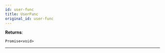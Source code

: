 ```yaml
---
id: user-func
title: UserFunc
original_id: user-func
---
```


<a name="userfunc"></a>

**Returns**:

`Promise<void>`

---
